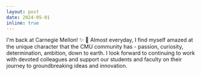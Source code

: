 ```yaml
---
layout: post
date: 2024-05-01
inline: true
---
```


I'm back at Carnegie Mellon! :sparkles: :sparkling_heart: Almost everyday, I find myself amazed at the unique character that the CMU community has - passion, curiosity, determination, ambition, down to earth. I look forward to continuing to work with devoted colleagues and support our students and faculty on their journey to groundbreaking ideas and innovation.
